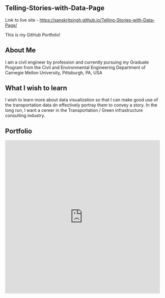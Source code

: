 ## Telling-Stories-with-Data-Page

Link to live site - https://sanskritsingh.github.io/Telling-Stories-with-Data-Page/

This is my GitHub Portfolio!

## About Me

I am a civil engineer by profession and currently pursuing my Graduate Program from the Civil and Environmental Engineering Department of Carnegie Mellon University, Pittsburgh, PA, USA

## What I wish to learn

I wish to learn more about data visualization so that I can make good use of the transportation data dn effectively portray them to convey a story. In the long run, I want a cereer in the Transportation / Green infrastructure consulting industry.

## Portfolio

<iframe title="Brazil's golden oldie blowout" aria-label="chart" id="datawrapper-chart-bi5le" src="https://datawrapper.dwcdn.net/bi5le/1/" scrolling="no" frameborder="0" style="width: 0; min-width: 100% !important; border: none;" height="498"></iframe><script type="text/javascript">!function(){"use strict";window.addEventListener("message",(function(a){if(void 0!==a.data["datawrapper-height"])for(var e in a.data["datawrapper-height"]){var t=document.getElementById("datawrapper-chart-"+e)||document.querySelector("iframe[src*='"+e+"']");t&&(t.style.height=a.data["datawrapper-height"][e]+"px")}}))}();
</script>
